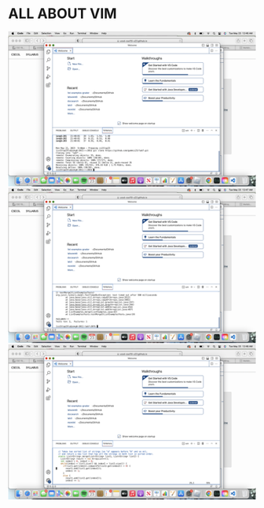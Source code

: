 # ALL ABOUT VIM
![](https://github.com/gammii23/cse15l-lab-reports/blob/main/Screen%20Shot%202023-05-23%20at%2012.46.26%20AM.png)
![](https://github.com/gammii23/cse15l-lab-reports/blob/main/Screen%20Shot%202023-05-23%20at%2012.47.24%20AM.png)
![](https://github.com/gammii23/cse15l-lab-reports/blob/main/Screen%20Shot%202023-05-23%20at%2012.48.08%20AM.png)
